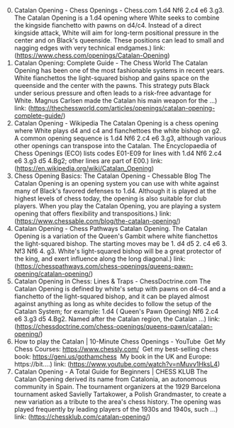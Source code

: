 ---
---
0. Catalan Opening - Chess Openings - Chess.com
1.d4 Nf6 2.c4 e6 3.g3. The Catalan Opening is a 1.d4 opening where White seeks to combine the kingside fianchetto with pawns on d4/c4. Instead of a direct kingside attack, White will aim for long-term positional pressure in the center and on Black's queenside. These positions can lead to small and nagging edges with very technical endgames.)
link: (https://www.chess.com/openings/Catalan-Opening)
1. Catalan Opening: Complete Guide - The Chess World
The Catalan Opening has been one of the most fashionable systems in recent years. White fianchettos the light-squared bishop and gains space on the queenside and the center with the pawns. This strategy puts Black under serious pressure and often leads to a risk-free advantage for White. Magnus Carlsen made the Catalan his main weapon for the ...)
link: (https://thechessworld.com/articles/openings/catalan-opening-complete-guide/)
2. Catalan Opening - Wikipedia
The Catalan Opening is a chess opening where White plays d4 and c4 and fianchettoes the white bishop on g2. A common opening sequence is 1.d4 Nf6 2.c4 e6 3.g3, although various other openings can transpose into the Catalan. The Encyclopaedia of Chess Openings (ECO) lists codes E01-E09 for lines with 1.d4 Nf6 2.c4 e6 3.g3 d5 4.Bg2; other lines are part of E00.)
link: (https://en.wikipedia.org/wiki/Catalan_Opening)
3. Chess Opening Basics: The Catalan Opening - Chessable Blog
The Catalan Opening is an opening system you can use with white against many of Black's favored defenses to 1.d4. Although it is played at the highest levels of chess today, the opening is also suitable for club players. When you play the Catalan Opening, you are playing a system opening that offers flexibility and transpositions.)
link: (https://www.chessable.com/blog/the-catalan-opening/)
4. Catalan Opening - Chess Pathways
Catalan Opening. The Catalan Opening is a variation of the Queen's Gambit where white fianchettos the light-squared bishop. The starting moves may be 1. d4 d5 2. c4 e6 3. Nf3 Nf6 4. g3. White's light-squared bishop will be a great protector of the king, and exert influence along the long diagonal.)
link: (https://chesspathways.com/chess-openings/queens-pawn-opening/catalan-opening/)
5. Catalan Opening in Chess: Lines & Traps - ChessDoctrine.com
The Catalan Opening is defined by white's setup with pawns on d4-c4 and a fianchetto of the light-squared bishop, and it can be played almost against anything as long as white decides to follow the setup of the Catalan System; for example: 1.d4 ( Queen's Pawn Opening) Nf6 2.c4 e6 3.g3 d5 4.Bg2. Named after the Catalan region, the Catalan ...)
link: (https://chessdoctrine.com/chess-openings/queens-pawn/catalan-opening/)
6. How to play the Catalan | 10-Minute Chess Openings - YouTube
️ Get My Chess Courses: https://www.chessly.com/ ️ Get my best-selling chess book: https://geni.us/gothamchess ️ My book in the UK and Europe: https://bit....)
link: (https://www.youtube.com/watch?v=nMuvv1HksL4)
7. Catalan Opening - A Total Guide for Beginners | CHESS KLUB
The Catalan Opening derived its name from Catalonia, an autonomous community in Spain. The tournament organizers at the 1929 Barcelona tournament asked Savielly Tartakower, a Polish Grandmaster, to create a new variation as a tribute to the area's chess history. The opening was played frequently by leading players of the 1930s and 1940s, such ...)
link: (https://chessklub.com/catalan-opening/)
